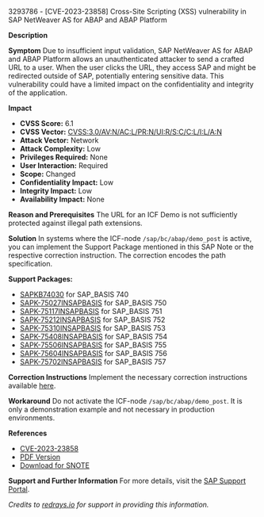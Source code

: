 3293786 - [CVE-2023-23858] Cross-Site Scripting (XSS) vulnerability in SAP NetWeaver AS for ABAP and ABAP Platform

**Description**

**Symptom**
Due to insufficient input validation, SAP NetWeaver AS for ABAP and ABAP Platform allows an unauthenticated attacker to send a crafted URL to a user. When the user clicks the URL, they access SAP and might be redirected outside of SAP, potentially entering sensitive data. This vulnerability could have a limited impact on the confidentiality and integrity of the application.

**Impact**
- **CVSS Score:** 6.1
- **CVSS Vector:** [CVSS:3.0/AV:N/AC:L/PR:N/UI:R/S:C/C:L/I:L/A:N](https://www.first.org/cvss/calculator/3.0#CVSS:3.0/AV:N/AC:L/PR:N/UI:R/S:C/C:L/I:L/A:N)
- **Attack Vector:** Network
- **Attack Complexity:** Low
- **Privileges Required:** None
- **User Interaction:** Required
- **Scope:** Changed
- **Confidentiality Impact:** Low
- **Integrity Impact:** Low
- **Availability Impact:** None

**Reason and Prerequisites**
The URL for an ICF Demo is not sufficiently protected against illegal path extensions.

**Solution**
In systems where the ICF-node `/sap/bc/abap/demo_post` is active, you can implement the Support Package mentioned in this SAP Note or the respective correction instruction. The correction encodes the path specification.

**Support Packages:**
- [SAPKB74030](https://me.sap.com/supportpackage/SAPKB74030) for SAP_BASIS 740
- [SAPK-75027INSAPBASIS](https://me.sap.com/supportpackage/SAPK-75027INSAPBASIS) for SAP_BASIS 750
- [SAPK-75117INSAPBASIS](https://me.sap.com/supportpackage/SAPK-75117INSAPBASIS) for SAP_BASIS 751
- [SAPK-75212INSAPBASIS](https://me.sap.com/supportpackage/SAPK-75212INSAPBASIS) for SAP_BASIS 752
- [SAPK-75310INSAPBASIS](https://me.sap.com/supportpackage/SAPK-75310INSAPBASIS) for SAP_BASIS 753
- [SAPK-75408INSAPBASIS](https://me.sap.com/supportpackage/SAPK-75408INSAPBASIS) for SAP_BASIS 754
- [SAPK-75506INSAPBASIS](https://me.sap.com/supportpackage/SAPK-75506INSAPBASIS) for SAP_BASIS 755
- [SAPK-75604INSAPBASIS](https://me.sap.com/supportpackage/SAPK-75604INSAPBASIS) for SAP_BASIS 756
- [SAPK-75702INSAPBASIS](https://me.sap.com/supportpackage/SAPK-75702INSAPBASIS) for SAP_BASIS 757

**Correction Instructions**
Implement the necessary correction instructions available [here](https://me.sap.com/corrins/0003293786/41).

**Workaround**
Do not activate the ICF-node `/sap/bc/abap/demo_post`. It is only a demonstration example and not necessary in production environments.

**References**
- [CVE-2023-23858](https://www.cve.org/CVERecord?id=CVE-2023-23858)
- [PDF Version](https://userapps.support.sap.com/sap/support/sfm/notes/print/0003293786?language=en-US&token=18E626FC5C5C58A95E919786A6430557)
- [Download for SNOTE](https://notesdownloads.sap.com/note/0040000000169952023)

**Support and Further Information**
For more details, visit the [SAP Support Portal](https://me.sap.com/).

*Credits to [redrays.io](https://redrays.io) for support in providing this information.*